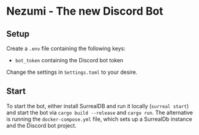 # Nezumi - The new Discord Bot

## Setup

Create a `.env` file containing the following keys:
- `bot_token` containing the Discord bot token

Change the settings in `Settings.toml` to your desire.


## Start

To start the bot, either install SurrealDB and run it locally (`surreal start`) and start the bot via 
`cargo build --release` and `cargo run`. The alternative is running the `docker-compose.yml` file, which
sets up a SurrealDb instance and the Discord bot project.
